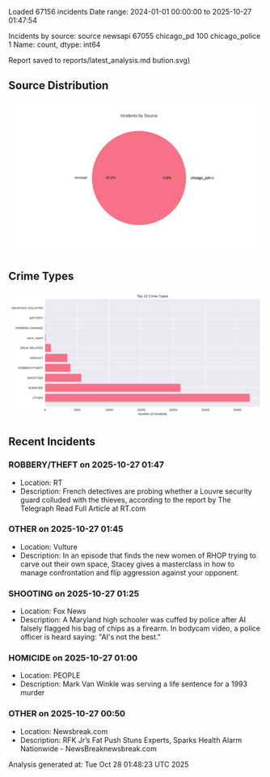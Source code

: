 
Loaded 67156 incidents
Date range: 2024-01-01 00:00:00 to 2025-10-27 01:47:54

Incidents by source:
source
newsapi           67055
chicago_pd          100
chicago_police        1
Name: count, dtype: int64

Report saved to reports/latest_analysis.md
bution.svg)

## Source Distribution
![Source Distribution](images/source_distribution.svg)

## Crime Types
![Crime Types](images/crime_types.svg)

## Recent Incidents

### ROBBERY/THEFT on 2025-10-27 01:47
- Location: RT
- Description: French detectives are probing whether a Louvre security guard colluded with the thieves, according to the report by The Telegraph Read Full Article at RT.com


### OTHER on 2025-10-27 01:45
- Location: Vulture
- Description: In an episode that finds the new women of RHOP trying to carve out their own space, Stacey gives a masterclass in how to manage confrontation and flip aggression against your opponent.


### SHOOTING on 2025-10-27 01:25
- Location: Fox News
- Description: A Maryland high schooler was cuffed by police after AI falsely flagged his bag of chips as a firearm. In bodycam video, a police officer is heard saying: "AI's not the best."


### HOMICIDE on 2025-10-27 01:00
- Location: PEOPLE
- Description: Mark Van Winkle was serving a life sentence for a 1993 murder


### OTHER on 2025-10-27 00:50
- Location: Newsbreak.com
- Description: RFK Jr’s Fat Push Stuns Experts, Sparks Health Alarm Nationwide - NewsBreaknewsbreak.com

Analysis generated at: Tue Oct 28 01:48:23 UTC 2025
